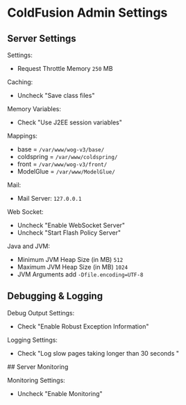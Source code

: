 # ColdFusion Admin Settings

## Server Settings

Settings:
- Request Throttle Memory `250` MB


Caching:
- Uncheck "Save class files"


Memory Variables:
- Check "Use J2EE session variables"


Mappings:
- base = `/var/www/wog-v3/base/`
- coldspring = `/var/www/coldspring/`
- front = `/var/www/wog-v3/front/`
- ModelGlue = `/var/www/ModelGlue/`


Mail:
- Mail Server: `127.0.0.1`


Web Socket:
- Uncheck "Enable WebSocket Server"
- Uncheck "Start Flash Policy Server"


Java and JVM:
- Minimum JVM Heap Size (in MB) `512`
- Maximum JVM Heap Size (in MB) `1024`
- JVM Arguments add `-Dfile.encoding=UTF-8`



## Debugging & Logging

Debug Output Settings:
- Check "Enable Robust Exception Information"


Logging Settings:
- Check "Log slow pages taking longer than 30 seconds "


## Server Monitoring

Monitoring Settings:
- Uncheck "Enable Monitoring"

